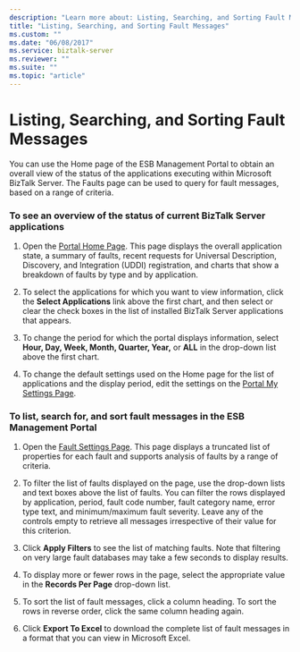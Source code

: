 ```yaml
---
description: "Learn more about: Listing, Searching, and Sorting Fault Messages"
title: "Listing, Searching, and Sorting Fault Messages"
ms.custom: ""
ms.date: "06/08/2017"
ms.service: biztalk-server
ms.reviewer: ""
ms.suite: ""
ms.topic: "article"
---
```

# Listing, Searching, and Sorting Fault Messages
You can use the Home page of the ESB Management Portal to obtain an overall view of the status of the applications executing within Microsoft BizTalk Server. The Faults page can be used to query for fault messages, based on a range of criteria.  
  
### To see an overview of the status of current BizTalk Server applications  
  
1.  Open the [Portal Home Page](../esb-toolkit/portal-home-page.md). This page displays the overall application state, a summary of faults, recent requests for Universal Description, Discovery, and Integration (UDDI) registration, and charts that show a breakdown of faults by type and by application.  
  
2.  To select the applications for which you want to view information, click the **Select Applications** link above the first chart, and then select or clear the check boxes in the list of installed BizTalk Server applications that appears.  
  
3.  To change the period for which the portal displays information, select **Hour, Day, Week, Month, Quarter, Year,** or **ALL** in the drop-down list above the first chart.  
  
4.  To change the default settings used on the Home page for the list of applications and the display period, edit the settings on the [Portal My Settings Page](../esb-toolkit/portal-my-settings-page.md).  
  
### To list, search for, and sort fault messages in the ESB Management Portal  
  
1.  Open the [Fault Settings Page](../esb-toolkit/fault-settings-page.md). This page displays a truncated list of properties for each fault and supports analysis of faults by a range of criteria.  
  
2.  To filter the list of faults displayed on the page, use the drop-down lists and text boxes above the list of faults. You can filter the rows displayed by application, period, fault code number, fault category name, error type text, and minimum/maximum fault severity. Leave any of the controls empty to retrieve all messages irrespective of their value for this criterion.  
  
3.  Click **Apply Filters** to see the list of matching faults. Note that filtering on very large fault databases may take a few seconds to display results.  
  
4.  To display more or fewer rows in the page, select the appropriate value in the **Records Per Page** drop-down list.  
  
5.  To sort the list of fault messages, click a column heading. To sort the rows in reverse order, click the same column heading again.  
  
6.  Click **Export To Excel** to download the complete list of fault messages in a format that you can view in Microsoft Excel.
